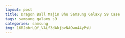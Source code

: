 ```yaml
---
layout: post
title: Dragon Ball Majin Bhu Samsung Galaxy S9 Case
tags: samsung galaxy s9
categories: samsung
img: 16RJobrLQf_VALf3dAkjbvNAOwu44yPsU
---
```

